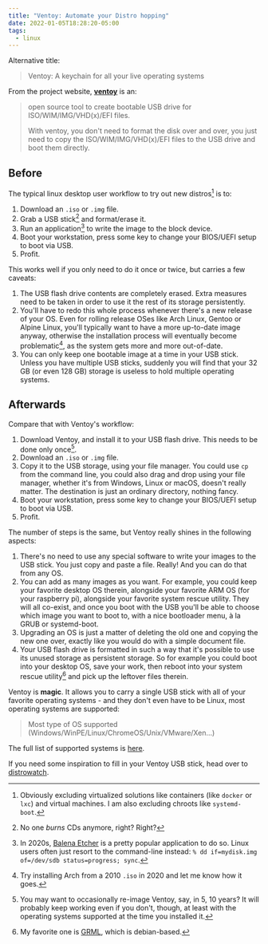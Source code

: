 ```yaml
---
title: "Ventoy: Automate your Distro hopping"
date: 2022-01-05T18:28:20-05:00
tags:
  - linux
---
```


Alternative title:

> Ventoy: A keychain for all your live operating systems

From the project website, [**ventoy**][ventoy] is an:

> open source tool to create bootable USB drive for ISO/WIM/IMG/VHD(x)/EFI files.
>
> With ventoy, you don't need to format the disk over and over, you just need to copy the ISO/WIM/IMG/VHD(x)/EFI files to the USB drive and boot them directly.


## Before

The typical linux desktop user workflow to try out new distros[^vm] is to:

1. Download an `.iso` or `.img` file.
1. Grab a USB stick[^cd] and format/erase it.
1. Run an application[^app] to write the image to the block device.
1. Boot your workstation, press some key to change your BIOS/UEFI setup to boot via USB.
1. Profit.

This works well if you only need to do it once or twice, but carries a few caveats:

1. The USB flash drive contents are completely erased. Extra measures need to be taken in order to use it the rest of its storage persistently.
1. You'll have to redo this whole process whenever there's a new release of your OS. Even for rolling release OSes like Arch Linux, Gentoo or Alpine Linux, you'll typically want to have a more up-to-date image anyway, otherwise the installation process will eventually become problematic[^problematic], as the system gets more and more out-of-date.
1. You can only keep one bootable image at a time in your USB stick. Unless you have multiple USB sticks, suddenly you will find that your 32 GB (or even 128 GB) storage is useless to hold multiple operating systems.

## Afterwards

Compare that with Ventoy's workflow:

1. Download Ventoy, and install it to your USB flash drive. This needs to be done only once[^ventoyreimg].
1. Download an `.iso` or `.img` file.
1. Copy it to the USB storage, using your file manager. You could use `cp` from the command line, you could also drag and drop using your file manager, whether it's from Windows, Linux or macOS, doesn't really matter. The destination is just an ordinary directory, nothing fancy.
1. Boot your workstation, press some key to change your BIOS/UEFI setup to boot via USB.
1. Profit.

The number of steps is the same, but Ventoy really shines in the following aspects:

1. There's no need to use any special software to write your images to the USB stick. You just copy and paste a file. Really! And you can do that from any OS.
1. You can add as many images as you want. For example, you could keep your favorite desktop OS therein, alongside your favorite ARM OS (for your raspberry pi), alongside your favorite system rescue utility. They will all co-exist, and once you boot with the USB you'll be able to choose which image you want to boot to, with a nice bootloader menu, à la GRUB or systemd-boot.
1. Upgrading an OS is just a matter of deleting the old one and copying the new one over, exactly like you would do with a simple document file.
1. Your USB flash drive is formatted in such a way that it's possible to use its unused storage as persistent storage. So for example you could boot into your desktop OS, save your work, then reboot into your system rescue utility[^sysrescue] and pick up the leftover files therein.

Ventoy is **magic**. It allows you to carry a single USB stick with all of your favorite operating systems - and they don't even have to be Linux, most operating systems are supported:

> Most type of OS supported (Windows/WinPE/Linux/ChromeOS/Unix/VMware/Xen...)

The full list of supported systems is [here](https://www.ventoy.net/en/isolist.html).

If you need some inspiration to fill in your Ventoy USB stick, head over to [distrowatch](https://distrowatch.com/).


[ventoy]: https://www.ventoy.net/en/index.html

[^app]: In 2020s, [Balena Etcher](https://www.balena.io/etcher/) is a pretty popular application to do so. Linux users often just resort to the command-line instead: `% dd if=mydisk.img of=/dev/sdb status=progress; sync`.
[^cd]: No one _burns_ CDs anymore, right? Right?
[^problematic]: Try installing Arch from a 2010 `.iso` in 2020 and let me know how it goes.
[^vm]: Obviously excluding virtualized solutions like containers (like `docker` or `lxc`) and virtual machines. I am also excluding chroots like `systemd-boot`.
[^sysrescue]: My favorite one is [GRML](https://grml.org/), which is debian-based.
[^ventoyreimg]: You may want to occasionally re-image Ventoy, say, in 5, 10 years? It will probably keep working even if you don't, though, at least with the operating systems supported at the time you installed it.
